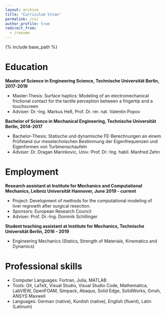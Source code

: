 ```yaml
---
layout: archive
title: "Curriculum Vitae"
permalink: /cv/
author_profile: true
redirect_from:
  - /resume
---
```


{% include base_path %}


Education
======
**Master of Science in Engineering Science, Technische Universität Berlin, 2017-2019**
* Master-Thesis: Surface haptics: Modeling of an electromechanical frictional contact for the tactile perception between a fingertip and a touchscreen
* Adviser: Dr.-Ing. Markus Heß, Prof. Dr. rer. nat. Valentin Popov

**Bachelor of Science in Mechanical Engineering, Technische Universität Berlin, 2014-2017**
* Bachelor-Thesis: Statische und dynamische FE-Berechnungen an einem Prüfstand zur messtechnischen Bestimmung der Eigenfrequenzen und Eigenformen von Turbinenschaufeln 
* Adviser: Dr. Dragan Marinkovic, Univ.-Prof. Dr.-Ing. habil. Manfred Zehn

Employment
======
**Research assistant at Institute for Mechanics and Computational Mechanics, Leibniz Universität Hannover, June 2019 - current**
* Project: Development of methods for the computational modeling of liver regrowth after surgical resection.
* Sponsors: European Research Council
* Adviser: Prof. Dr.-Ing. Dominik Schillinger

**Student teaching assistant at Institute for Mechanics, Technische Universität Berlin, 2016 - 2019**
* Engineering Mechanics (Statics, Strength of Materials, Kinematics and Dynamics) 


Professional skills
======
* Computer Languages: Fortran, Julia, MATLAB
* Tools: Git, LaTeX, Visual Studio, Visual Studio Code, Mathematica, LabVIEW, OpenFOAM, Simpack, Abaqus, Solid Edge, SolidWorks, Gmsh, ANSYS Maxwell
* Languages: German (native), Kurdish (native), English (fluent), Latin (Latinum)
